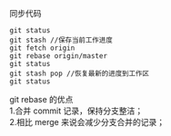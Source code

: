 同步代码
``````
git status
git stash //保存当前工作进度
git fetch origin
git rebase origin/master
git status
git stash pop //恢复最新的进度到工作区
git status

``````
git rebase 的优点    
1.合并 commit 记录，保持分支整洁；   
2.相比 merge 来说会减少分支合并的记录；   
